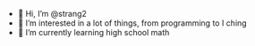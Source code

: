 - 👋 Hi, I’m @strang2
- 👀 I’m interested in a lot of things, from programming to I ching 
- 🌱 I’m currently learning high school math

<!---
strang2/strang2 is a ✨ special ✨ repository because its `README.md` (this file) appears on your GitHub profile.
You can click the Preview link to take a look at your changes.
--->
